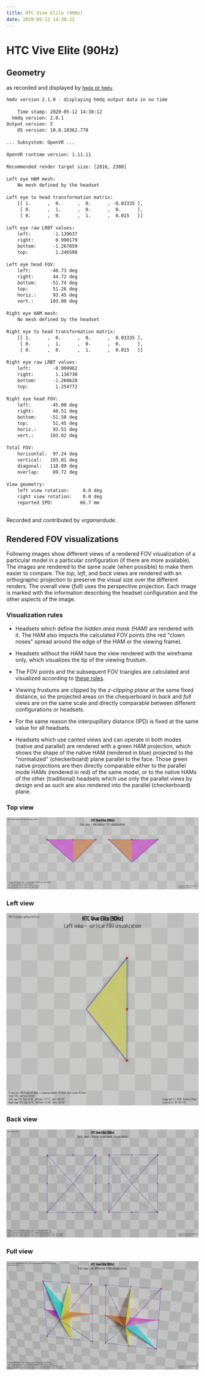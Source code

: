 ```yaml
---
title: HTC Vive Elite (90Hz)
date: 2020-05-12 14:38:12
---
```

# HTC Vive Elite (90Hz)

## Geometry

as recorded and displayed by [`hmdq` or `hmdv`](https://github.com/risa2000/hmdq).
```
hmdv version 2.1.0 - displaying hmdq output data in no time

    Time stamp: 2020-05-12 14:38:12
  hmdq version: 2.0.1
Output version: 5
    OS version: 10.0.18362.778

... Subsystem: OpenVR ...

OpenVR runtime version: 1.11.11

Recommended render target size: [2016, 2380]

Left eye HAM mesh:
    No mesh defined by the headset

Left eye to head transformation matrix:
    [[ 1.      ,  0.      ,  0.      , -0.03335 ],
     [ 0.      ,  1.      ,  0.      ,  0.      ],
     [ 0.      ,  0.      ,  1.      ,  0.015   ]]

Left eye raw LRBT values:
    left:        -1.139637
    right:        0.990179
    bottom:      -1.267859
    top:          1.246508

Left eye head FOV:
    left:       -48.73 deg
    right:       44.72 deg
    bottom:     -51.74 deg
    top:         51.26 deg
    horiz.:      93.45 deg
    vert.:      103.00 deg

Right eye HAM mesh:
    No mesh defined by the headset

Right eye to head transformation matrix:
    [[ 1.      ,  0.      ,  0.      ,  0.03335 ],
     [ 0.      ,  1.      ,  0.      ,  0.      ],
     [ 0.      ,  0.      ,  1.      ,  0.015   ]]

Right eye raw LRBT values:
    left:        -0.999962
    right:        1.130730
    bottom:      -1.260628
    top:          1.254772

Right eye head FOV:
    left:       -45.00 deg
    right:       48.51 deg
    bottom:     -51.58 deg
    top:         51.45 deg
    horiz.:      93.51 deg
    vert.:      103.02 deg

Total FOV:
    horizontal:  97.24 deg
    vertical:   103.01 deg
    diagonal:   118.89 deg
    overlap:     89.72 deg

View geometry:
    left view rotation:     0.0 deg
    right view rotation:    0.0 deg
    reported IPD:          66.7 mm


```
Recorded and contributed by _vrgamerdude_.

## Rendered FOV visualizations

Following images show different views of a rendered FOV visualization of a
particular model in a particular configuration (if there are more available).
The images are rendered to the same scale (when possible) to make them easier
to compare. The _top_, _left_, and _back_ views are rendered with an
orthographic projection to preserve the visual size over the different renders.
The overall view (_full_) uses the perspective projection. Each image is marked
with the information describing the headset configuration and the other aspects
of the image.

### Visualization rules

* Headsets which define the _hidden area mask (HAM)_ are rendered with it. The
  HAM also impacts the calculated FOV points (the red "clown noses" spread
  around the edge of the HAM or the viewing frame).

* Headsets without the HAM have the view rendered with the wireframe only, which
  visualizes the tip of the viewing frustum.

* The FOV points and the subsequent FOV triangles are calculated and visualized
  according to [these
  rules](https://risa2000.github.io/vrdocs/docs/hmd_fov_calculation).

* Viewing frustums are clipped by the _z-clipping plane_ at the same fixed
  distance, so the projected areas on the chequerboard in _back_ and _full_
  views are on the same scale and directly comparable between different
  configurations or headsets.

* For the same reason the interpupillary distance (IPD) is fixed at the same
  value for all headsets.

* Headsets which use canted views and can operate in both modes (native and
  parallel) are rendered with a green HAM projection, which shows the shape of
  the native HAM (rendered in blue) projected to the "normalized"
  (checkerboard) plane parallel to the face. Those green native projections are
  then directly comparable either to the parallel mode HAMs (rendered in red)
  of the same model, or to the native HAMs of the other (traditional) headsets
  which use only the parallel views by design and as such are also rendered
  into the parallel (checkerboard) plane.

### Top view
[![HTC Vive Elite (90Hz) - top view](../images/ViveElite_Native_90Hz_top.dmx.png)](../images/ViveElite_Native_90Hz_top.dmx.png)

### Left view
[![HTC Vive Elite (90Hz) - left view](../images/ViveElite_Native_90Hz_left.dmx.png)](../images/ViveElite_Native_90Hz_left.dmx.png)

### Back view
[![HTC Vive Elite (90Hz) - back view](../images/ViveElite_Native_90Hz_back.dmx.png)](../images/ViveElite_Native_90Hz_back.dmx.png)

### Full view
[![HTC Vive Elite (90Hz) - full view](../images/ViveElite_Native_90Hz_over.dmx.png)](../images/ViveElite_Native_90Hz_over.dmx.png)


